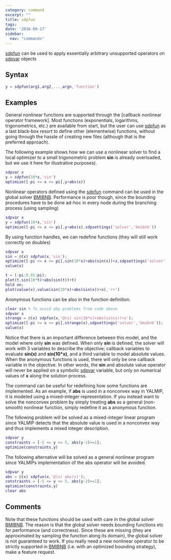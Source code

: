 ```yaml
---
category: command
excerpt: ""
title: sdpfun
tags:
date: '2016-09-17'
sidebar:
  nav: "commands"
---
```


[sdpfun](/command/sdpfun) can be used to apply essentially arbitrary unsupported operators on [sdpvar](/command/sdpvar) objects

## Syntax


````matlab
y = sdpfun(arg1,arg2,...,argn,'function')
````

## Examples

General nonlinear functions are supported through the [callback nonlinear operator framework]. Most functions (exponentials, logarithms, trigonometrics, etc.) are available from start, but the user can use [sdpfun](/command/sdpfun) as a last black-box resort to define other (elementwise) functions, without going through the hassle of creating new files (although that is the preferred approach).

The following example shows how we can use a nonlinear solver to find a local optimizer to a small trigonometric problem **sin** is already overloaded, but we use it here for illustrative purposes).

````matlab
sdpvar x
y = sdpfun(10*x,'sin')
optimize([-pi <= x <= pi],y+abs(x))
````

Nonlinear operators defined using the [sdpfun](/command/sdpfun) command can be used in the global solver [BMIBNB](/solver/bmibnb). Performance is poor though, since the bounding procedures have to be done ad-hoc in every node during the branching process (using sampling)

````matlab
sdpvar x
y = sdpfun(10*x,'sin')
optimize([-pi <= x <= pi],y+abs(x),sdpsettings('solver','bmibnb'))
````

By using function handles, we can redefine functions (they will still work correctly on doubles)

````matlab
sdpvar x
sin = @(x) sdpfun(x,'sin');
optimize([-pi <= x <= pi],sin(10*x)+abs(sin(x))+x,sdpsettings('solver','bmibnb'));
value(x)

t = (-pi:0.01:pi);
plot(t,sin(10*t)+abs(sin(t))+t)
hold on;
plot(value(x),value(sin(10*x)+abs(sin(x))+x),'r+')
````

Anonymous functions can be also in the function definition.

````matlab
clear sin % To avoid aby problems from code above
sdpvar x
strange = @(x) sdpfun(x,'@(x) sin(10*x)+abs(sin(x))+x');
optimize([-pi <= x <= pi],strange(x),sdpsettings('solver','bmibnb'));
value(x)
````

Notice that there is an important difference between this model, and the model where only **sin** was defined.  When only **sin** is defined, the solver will work with 3 variables to describe the objective; callback variables to evaluate **sin(x)** and **sin(10*x)**, and a third variable to model absolute values. When the anonymous functions is used, there will only be one callback variable in the objective. In other words, the **sin** and absolute value operator will never be applied on a symbolic [sdpvar](/command/sdpvar) variable, but only on numerical values of **x** along the solution process.

The command can be useful for redefining how some functions are implemented. As an example, if **abs** is used in a nonconvex way in YALMIP, it is modeled using a mixed-integer representation. If you instead want to solve the nonconvex problem by simply treating **abs** as a general (non-smooth) nonlinear function, simply redefine it as a anonymous function.

The following problem will be solved as a mixed-integer linear program since YALMIP detects that the absolute value is used in a nonconvex way and thus implements a mixed integer description.

````matlab
sdpvar y
constraints = [-5 <= y <= 5, abs(y-2)>=1];
optimize(constraints,y)
````

The following alternative will be solved as a general nonlinear program since YALMIPs implementation of the abs operator will be avoided.

````matlab
sdpvar y
abs = @(x) sdpfun(x,'@(x) abs(x)');
constraints = [-5 <= y <= 5, abs(y-2)>=1];
optimize(constraints,y)
clear abs
````

## Comments

Note that these functions should be used with care in the global solver [BMIBNB](/solver/bmibnb). The reason is that the global solver needs bounding functions etc for performance (and correctness). Since these are missing (they are approximated by sampling the function along its domain), the global solver is not guaranteed to work.  If you really need a new nonlinear operator to be strictly supported in [BMIBNB](/solver/bmibnb) (i.e. with an optimized bounding strategy), make a feature request.
